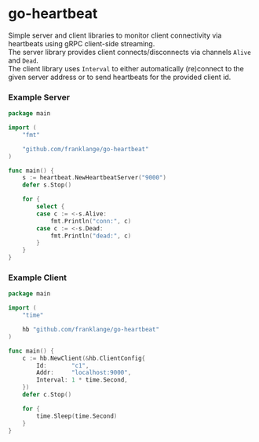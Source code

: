 # go-heartbeat

Simple server and client libraries to monitor client connectivity via heartbeats using gRPC client-side streaming.  
The server library provides client connects/disconnects via channels `Alive` and `Dead`.  
The client library uses `Interval` to either automatically (re)connect to the given server address or to send heartbeats for the provided client id.  

### Example Server

```go
package main

import (
	"fmt"

	"github.com/franklange/go-heartbeat"
)

func main() {
	s := heartbeat.NewHeartbeatServer("9000")
	defer s.Stop()

	for {
		select {
		case c := <-s.Alive:
			fmt.Println("conn:", c)
		case c := <-s.Dead:
			fmt.Println("dead:", c)
		}
	}
}
```

### Example Client
```go
package main

import (
	"time"

	hb "github.com/franklange/go-heartbeat"
)

func main() {
	c := hb.NewClient(&hb.ClientConfig{
		Id:       "c1",
		Addr:     "localhost:9000",
		Interval: 1 * time.Second,
	})
	defer c.Stop()

	for {
		time.Sleep(time.Second)
	}
}
```